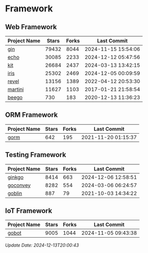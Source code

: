# Framework

## Web Framework
| Project Name | Stars | Forks | Last Commit |
| ------------ | ----- | ----- | ----------- |
| [gin](https://github.com/gin-gonic/gin) | 79432 | 8044 | 2024-11-15 15:54:06 |
| [echo](https://github.com/labstack/echo) | 30085 | 2233 | 2024-12-12 05:47:56 |
| [kit](https://github.com/go-kit/kit) | 26684 | 2437 | 2024-03-13 13:42:15 |
| [iris](https://github.com/kataras/iris) | 25302 | 2469 | 2024-12-05 00:09:59 |
| [revel](https://github.com/revel/revel) | 13156 | 1389 | 2022-04-12 20:53:30 |
| [martini](https://github.com/go-martini/martini) | 11627 | 1103 | 2017-01-21 21:58:54 |
| [beego](https://github.com/astaxie/beego) | 730 | 183 | 2020-12-13 11:36:23 |

## ORM Framework
| Project Name | Stars | Forks | Last Commit |
| ------------ | ----- | ----- | ----------- |
| [gorm](https://github.com/jinzhu/gorm) | 642 | 195 | 2021-11-20 01:15:37 |

## Testing Framework
| Project Name | Stars | Forks | Last Commit |
| ------------ | ----- | ----- | ----------- |
| [ginkgo](https://github.com/onsi/ginkgo) | 8414 | 663 | 2024-12-06 12:58:51 |
| [goconvey](https://github.com/smartystreets/goconvey) | 8282 | 554 | 2024-03-06 06:24:57 |
| [goblin](https://github.com/franela/goblin) | 887 | 79 | 2021-10-03 14:34:22 |

## IoT Framework
| Project Name | Stars | Forks | Last Commit |
| ------------ | ----- | ----- | ----------- |
| [gobot](https://github.com/hybridgroup/gobot) | 9005 | 1044 | 2024-11-05 09:43:38 |

*Update Date: 2024-12-13T20:00:43*